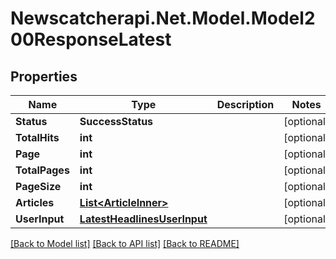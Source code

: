 # Newscatcherapi.Net.Model.Model200ResponseLatest

## Properties

Name | Type | Description | Notes
------------ | ------------- | ------------- | -------------
**Status** | **SuccessStatus** |  | [optional] 
**TotalHits** | **int** |  | [optional] 
**Page** | **int** |  | [optional] 
**TotalPages** | **int** |  | [optional] 
**PageSize** | **int** |  | [optional] 
**Articles** | [**List&lt;ArticleInner&gt;**](ArticleInner.md) |  | [optional] 
**UserInput** | [**LatestHeadlinesUserInput**](LatestHeadlinesUserInput.md) |  | [optional] 

[[Back to Model list]](../README.md#documentation-for-models) [[Back to API list]](../README.md#documentation-for-api-endpoints) [[Back to README]](../README.md)

